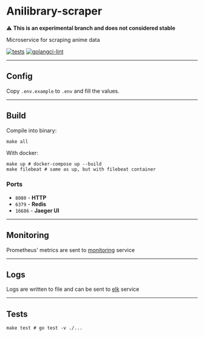 # Anilibrary-scraper

:warning: **This is an experimental branch and does not considered stable**

Microservice for scraping anime data

[![tests](https://github.com/VampireAotD/anilibrary-scraper/actions/workflows/test.yml/badge.svg)](https://github.com/VampireAotD/anilibrary-scraper/actions/workflows/test.yml)
[![golangci-lint](https://github.com/VampireAotD/anilibrary-scraper/actions/workflows/golangci-lint.yml/badge.svg)](https://github.com/VampireAotD/anilibrary-scraper/actions/workflows/golangci-lint.yml)

---

## Config

Copy `.env.example` to `.env` and fill the values.

---

## Build

Compile into binary:

```shell
make all
```

With docker:

```shell
make up # docker-compose up --build
make filebeat # same as up, but with filebeat container
```

### Ports

* `8080` - **HTTP**
* `6379` - **Redis**
* `16686` - **Jaeger UI**

---

## Monitoring

Prometheus' metrics are sent to [monitoring](https://github.com/VampireAotD/anilibrary-monitoring) service

---

## Logs

Logs are written to file and can be sent to [elk](https://github.com/VampireAotD/anilibrary-elk) service

---

## Tests

```shell
make test # go test -v ./...
```